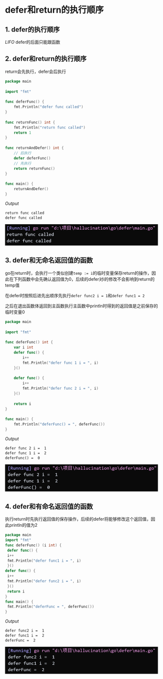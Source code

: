 # defer和return的执行顺序

## 1. defer的执行顺序

*LIFO* defer的后面只能跟函数

## 2. defer和return的执行顺序

return会先执行，defer会后执行

```go
package main

import "fmt"

func deferFunc() {
	fmt.Println("defer func called")
}

func returnFunc() int {
	fmt.Println("return func called")
	return 1
}

func returnAndDefer() int {
	// 后执行
	defer deferFunc()
	// 先执行
	return returnFunc()
}

func main() {
	returnAndDefer()
}

```

*Output*

```shell
return func called
defer func called
```

![](assets/2025-09-01-10-05-57-image.png)

## 3. defer和无命名返回值的函数

go在return时，会执行一个类似创建`temp := i`的临时变量保存return的操作，因此在下列函数中会先确认返回值为0，后续的defer对i的修改不会影响到return的temp值

在defer时按照后进先出顺序先执行`defer func2 i = 1`和`defer func1 = 2`

之后在退出函数体返回到主函数执行主函数中println时得到的返回值是之前保存的临时变量0

```go
package main

import "fmt"

func deferFunc() int {
	var i int
	defer func() {
		i++
		fmt.Println("defer func 1 i = ", i)
	}()

	defer func() {
		i++
		fmt.Println("defer func 2 i = ", i)
	}()

	return i
}

func main() {
	fmt.Println("deferFunc() = ", deferFunc())
}

```

*Output*

```shell
defer func 2 i =  1
defer func 1 i =  2
deferFunc() =  0
```

![](assets/2025-09-01-10-08-46-image.png)

## 4. defer和有命名返回值的函数

执行return时先执行返回值的保存操作，后续的defer将能够修改这个返回值，因此println的值为2

```go
package main 
import "fmt" 
func deferFunc() (i int) {
 defer func() {
 i++
 fmt.Println("defer func1 i = ", i)
 }() 
defer func() {
 i++
 fmt.Println("defer func2 i = ", i)
 }()
 return i
} 
func main() {
 fmt.Println("deferFunc = ", deferFunc())
}
```

*Output*

```shell
defer func2 i =  1
defer func1 i =  2
deferFunc =  2
```

![](assets/2025-09-01-10-10-03-image.png)
